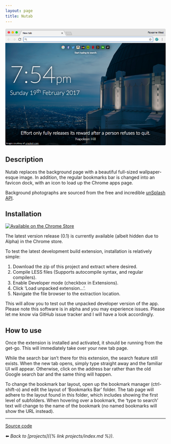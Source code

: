 ```yaml
---
layout: page
title: Nutab
---
```


![](/assets/img/0170219.webp)

## Description

Nutab replaces the background page with a beautiful full-sized wallpaper-esque image. In addition, the regular bookmarks bar is changed into an favicon dock, with an icon to load up the Chrome apps page.

Background photographs are sourced from the free and incredible [unSplash API](https://source.unsplash.com/).

## Installation

[![Available on the Chrome Store](https://developer.chrome.com/webstore/images/ChromeWebStore_BadgeWBorder_v2_340x96.webp)](https://chrome.google.com/webstore/detail/nutab-new-tab-replacer/gakefcipoclekkcillingdakceienkkm)

The latest version release (0.1) is currently available (albeit hidden due to Alpha) in the Chrome store.

To test the latest development build extension, installation is relatively simple:

1.  Download the zip of this project and extract where desired.
2.  Compile LESS files (Supports autocompile syntax, and regular compilers).
3.  Enable Developer mode (checkbox in Extensions).
4.  Click ‘Load unpacked extension…’.
5.  Navigate the file browser to the extraction location.

This will allow you to test out the unpacked developer version of the app. Please note this software is in alpha and you may experience issues. Please let me know via GitHub issue tracker and I will have a look accordingly.

## How to use

Once the extension is installed and activated, it should be running from the get-go. This will immediately take over your new tab page.

While the search bar isn’t there for this extension, the search feature still exists. When the new tab opens, simply type straight away and the familiar UI will appear. Otherwise, click on the address bar rather than the old Google search bar and the same thing will happen.

To change the bookmark bar layout, open up the bookmark manager (ctrl-shift-o) and edit the layout of ‘Bookmarks Bar’ folder. The tab page will adhere to the layout found in this folder, which includes showing the first level of subfolders. When hovering over a bookmark, the ‘type to search’ text will change to the name of the bookmark (no named bookmarks will show the URL instead).

---

[Source code](https://gitlab.com/soup-bowl/nutab)

:arrow_left: _Back to [projects]({% link projects/index.md %})_.
